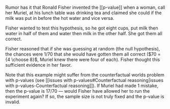 Rumor has it that Ronald Fisher invented the [[p-value]] when a woman, call her Muriel, at his lunch table was drinking tea and claimed she could if the milk was put in before the hot water and vice versa. 

Fisher wanted to test this hypothesis, so he got eight cups, put milk then water in half of them and water then milk in the other half. She got them all correct. 

Fisher reasoned that if she was guessing at random (the null hypothesis), the chances were 1/70 that she would have gotten them all correct ($70 = {4 \choose 8}$, Muriel knew there were four of each). Fisher thought this sufficient evidence in her favor.  

Note that this example might suffer from the counterfactual worlds problem with p-values (see [[issues with p-values#Counterfactual reasoning|issues with p-values-Counterfactual reasoning]]). If Muriel had made 1 mistake, then the p-value is 17/70 — would Fisher have allowed her to run the experiment again? If so, the sample size is not truly fixed and the p-value is invalid. 